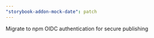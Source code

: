 ```yaml
---
"storybook-addon-mock-date": patch
---
```


Migrate to npm OIDC authentication for secure publishing